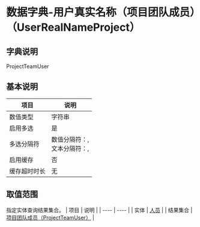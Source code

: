 # 数据字典-用户真实名称（项目团队成员）（UserRealNameProject）
## 字典说明
ProjectTeamUser

## 基本说明
| 项目 | 说明 |
| ---- | ---- |
| 数值类型 | 字符串 |
| 启用多选 | 是 |
| 多选分隔符 | 数值分隔符：,<br>文本分隔符：, |
| 启用缓存 | 否 |
| 缓存超时时长 | 无 |

## 取值范围
指定实体查询结果集合。
| 项目 | 说明 |
| ---- | ---- |
| 实体 | [人员](../module/ou/SysEmployee) |
| 结果集合 | [项目团队成员（ProjectTeamUser）]() |

